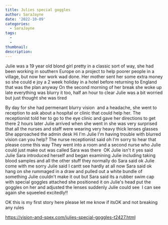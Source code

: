 ```yaml
---
title: Julies special goggles
author: SaraJayne
date: '2022-10-09'
categories:
  - SaraJayne
tags:
  - 
  - 
thumbnail: 
description: 
---
```


Julie was a 19 year old blond girl pretty in a classic sort of way, she had been working in southern Europe on a project to help poorer people in a village, but now her work wad done.
Her mother sent her some extra money so she could e joy a 2 week holiday in a hotel before returning to England that was the plan anyway
On the second morning of her break she woke up late everything was blurry it too, half an hour to clear Julie was a bit worried but just thought she was tired

By day for she had permenant blurry vision  and a headache, she went to reception to ask about a hospital or clinic that could help her.
The receptionist told her to go to the eye clinic and gave her directions to get there
2 hours later Julie arrived when she went in she was very surprised that all the nurses and staff were wearing very heavy thick lenses glasses
She approached the admin desk Hi I'm Julie I'm having trouble with blurred vision can you help?
The nurse receptionist said oh I'm sorry to hear that please come this way
They went into a room and a second nurse who Julie could just make out was called Sara was there 
OK Julie isn't it yes said Julie
Sara introduced herself and began examining Julie including taking blood samples and all the other stuff they normally do
Sara said ok Julie come with me sorry Julie said I cantt see hardly at all now
Sara said ok hang on she rummaged in a draw and pulled out a white bundle of something Julie couldn't make it out but Sara said its a rubber swim cap with special goggles attached she positioned it on Julie's head put the goggles on her and adjusted the lenses suddenly Julie could see 
I can see again she squeeled excitedly!!  

OK this is my first story here please let me know if itsOK and not breaking any rules

https://vision-and-spex.com/julies-special-goggles-t2427.html
